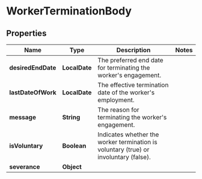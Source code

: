 

# WorkerTerminationBody


## Properties

| Name | Type | Description | Notes |
|------------ | ------------- | ------------- | -------------|
|**desiredEndDate** | **LocalDate** | The preferred end date for terminating the worker&#39;s engagement. |  |
|**lastDateOfWork** | **LocalDate** | The effective termination date of the worker&#39;s employment. |  |
|**message** | **String** | The reason for terminating the worker&#39;s engagement. |  |
|**isVoluntary** | **Boolean** | Indicates whether the worker termination is voluntary (true) or involuntary (false). |  |
|**severance** | **Object** |  |  |



